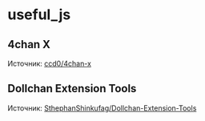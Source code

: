 # useful_js
## 4chan X
Источник: [ccd0/4chan-x](https://github.com/ccd0/4chan-x/)

## Dollchan Extension Tools
Источник: [SthephanShinkufag/Dollchan-Extension-Tools](https://github.com/SthephanShinkufag/Dollchan-Extension-Tools/)
